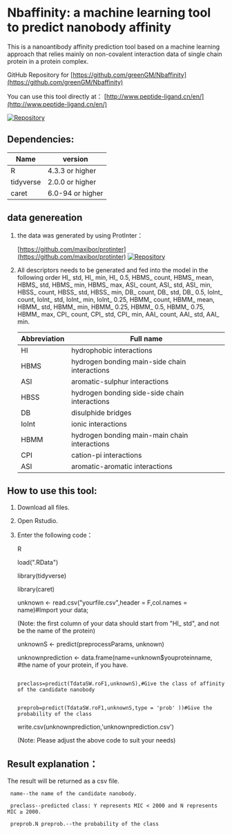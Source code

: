# Nbaffinity: a machine learning tool to predict nanobody affinity

This is a nanoantibody affinity prediction tool based on a machine learning approach that relies mainly on non-covalent interaction data of single chain protein in a protein complex.

GitHub Repository for [https://github.com/greenGM/Nbaffinity](https://github.com/greenGM/Nbaffinity)

You can use this tool directly at： [http://www.peptide-ligand.cn/en/](http://www.peptide-ligand.cn/en/)

[![Repository](https://img.shields.io/badge/View%20on-GitHub-blue.svg)](https://github.com/greenGM/Nbaffinity)

## Dependencies:

|     Name      | version            |
| ------------- | ------------------ |
| R             | 4.3.3 or higher    |
| tidyverse     | 2.0.0 or higher    |
| caret         | 6.0-94 or higher   |


## data genereation 

1. the data was generated by using ProtInter：

    [https://github.com/maxibor/protinter](https://github.com/maxibor/protinter) [![Repository](https://img.shields.io/badge/View%20on-GitHub-blue.svg)](https://github.com/maxibor/protinter)

2. All descriptors needs to be generated and fed into the model in the following order
   HI_ std, HI_ min, HI_ 0.5, HBMS_ count, HBMS_ mean, HBMS_ std, HBMS_ min, HBMS_ max, ASI_ count, ASI_ std,
   ASI_ min, HBSS_ count, HBSS_ std, HBSS_ min, DB_ count, DB_ std, DB_ 0.5, IoInt_ count, IoInt_ std, IoInt_ min,
   IoInt_ 0.25, HBMM_ count, HBMM_ mean, HBMM_ std, HBMM_ min, HBMM_ 0.25, HBMM_ 0.5, HBMM_ 0.75, HBMM_ max,  CPI_ count,
   CPI_ std, CPI_ min, AAI_ count, AAI_ std, AAI_ min.
   
   | Abbreviation | Full name                                      |
   | ------------ | ---------------------------------------------- |
   | HI           | hydrophobic interactions                       |
   | HBMS         | hydrogen bonding main-side chain interactions  |
   | ASI          | aromatic-sulphur interactions                  |
   | HBSS         | hydrogen bonding side-side chain interactions  |
   | DB           | disulphide bridges                             |
   | IoInt        | ionic interactions                             |
   | HBMM         | hydrogen bonding main-main chain interactions  |
   | CPI          | cation-pi interactions                         |
   | ASI          | aromatic-aromatic interactions                 |
   

## How to use this tool:

1. Download all files.

2. Open Rstudio.

3. Enter the following code：
   
     R
   
     load(".RData")
  
     library(tidyverse)
  
     library(caret)
  
     unknown <- read.csv("yourfile.csv",header = F,col.names = name)#Import your data;
   
     (Note: the first column of your data should start from "HI_ std", and not be the name of the protein)
  
     unknownS <-  predict(preprocessParams, unknown)
  
     unknownprediction <- data.frame(name=unknown$youproteinname, #the name of your protein, if you have.
   
                                  preclass=predict(TdataSW.roF1,unknownS),#Give the class of affinity of the candidate nanobody
   
                                  preprob=predict(TdataSW.roF1,unknownS,type = 'prob' ))#Give the probability of the class
                                  
     write.csv(unknownprediction,'unknownprediction.csv')
   

     (Note: Please adjust the above code to suit your needs)

## Result explanation：
The result will be returned as a csv file.

     name--the name of the candidate nanobody.

     preclass--predicted class: Y represents MIC < 2000 and N represents MIC ≥ 2000.

     preprob.N preprob.--the probability of the class 


